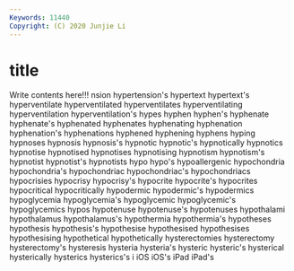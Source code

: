 ```yaml
---
Keywords: 11440
Copyright: (C) 2020 Junjie Li
---
```


# title

Write contents here!!!
nsion 
hypertension's 
hypertext 
hypertext's
hyperventilate 
hyperventilated 
hyperventilates 
hyperventilating 
hyperventilation 
hyperventilation's 
hypes 
hyphen 
hyphen's 
hyphenate
hyphenate's 
hyphenated 
hyphenates 
hyphenating 
hyphenation 
hyphenation's 
hyphenations 
hyphened 
hyphening 
hyphens
hyping 
hypnoses 
hypnosis 
hypnosis's 
hypnotic 
hypnotic's 
hypnotically 
hypnotics 
hypnotise 
hypnotised
hypnotises 
hypnotising 
hypnotism 
hypnotism's 
hypnotist 
hypnotist's 
hypnotists 
hypo 
hypo's 
hypoallergenic
hypochondria 
hypochondria's 
hypochondriac 
hypochondriac's 
hypochondriacs 
hypocrisies 
hypocrisy 
hypocrisy's 
hypocrite 
hypocrite's
hypocrites 
hypocritical 
hypocritically 
hypodermic 
hypodermic's 
hypodermics 
hypoglycemia 
hypoglycemia's 
hypoglycemic 
hypoglycemic's
hypoglycemics 
hypos 
hypotenuse 
hypotenuse's 
hypotenuses 
hypothalami 
hypothalamus 
hypothalamus's 
hypothermia 
hypothermia's
hypotheses 
hypothesis 
hypothesis's 
hypothesise 
hypothesised 
hypothesises 
hypothesising 
hypothetical 
hypothetically 
hysterectomies
hysterectomy 
hysterectomy's 
hysteresis 
hysteria 
hysteria's 
hysteric 
hysteric's 
hysterical 
hysterically 
hysterics
hysterics's 
i 
iOS 
iOS's 
iPad 
iPad's 

